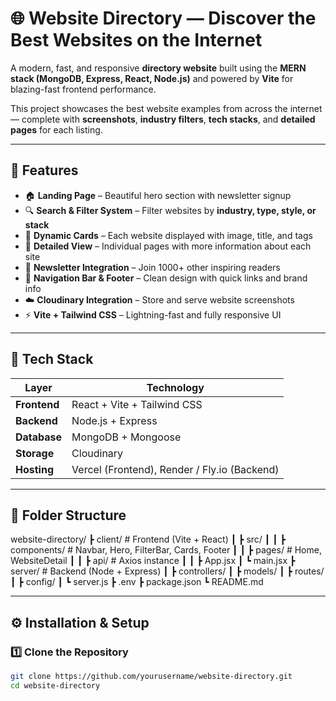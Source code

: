 # 🌐 Website Directory — Discover the Best Websites on the Internet

A modern, fast, and responsive **directory website** built using the **MERN stack (MongoDB, Express, React, Node.js)** and powered by **Vite** for blazing-fast frontend performance.  

This project showcases the best website examples from across the internet — complete with **screenshots**, **industry filters**, **tech stacks**, and **detailed pages** for each listing.  

---

## 🚀 Features

- 🏠 **Landing Page** – Beautiful hero section with newsletter signup  
- 🔍 **Search & Filter System** – Filter websites by **industry, type, style, or stack**  
- 🧩 **Dynamic Cards** – Each website displayed with image, title, and tags  
- 📄 **Detailed View** – Individual pages with more information about each site  
- 💌 **Newsletter Integration** – Join 1000+ other inspiring readers  
- 🧭 **Navigation Bar & Footer** – Clean design with quick links and brand info  
- ☁️ **Cloudinary Integration** – Store and serve website screenshots  
- ⚡ **Vite + Tailwind CSS** – Lightning-fast and fully responsive UI  

---

## 🧱 Tech Stack

| Layer | Technology |
|-------|-------------|
| **Frontend** | React + Vite + Tailwind CSS |
| **Backend** | Node.js + Express |
| **Database** | MongoDB + Mongoose |
| **Storage** | Cloudinary |
| **Hosting** | Vercel (Frontend), Render / Fly.io (Backend) |

---

## 📂 Folder Structure

website-directory/
┣ client/ # Frontend (Vite + React)
┃ ┣ src/
┃ ┃ ┣ components/ # Navbar, Hero, FilterBar, Cards, Footer
┃ ┃ ┣ pages/ # Home, WebsiteDetail
┃ ┃ ┣ api/ # Axios instance
┃ ┃ ┣ App.jsx
┃ ┗ main.jsx
┣ server/ # Backend (Node + Express)
┃ ┣ controllers/
┃ ┣ models/
┃ ┣ routes/
┃ ┣ config/
┃ ┗ server.js
┣ .env
┣ package.json
┗ README.md


---

## ⚙️ Installation & Setup

### 1️⃣ Clone the Repository
```bash
git clone https://github.com/yourusername/website-directory.git
cd website-directory
```